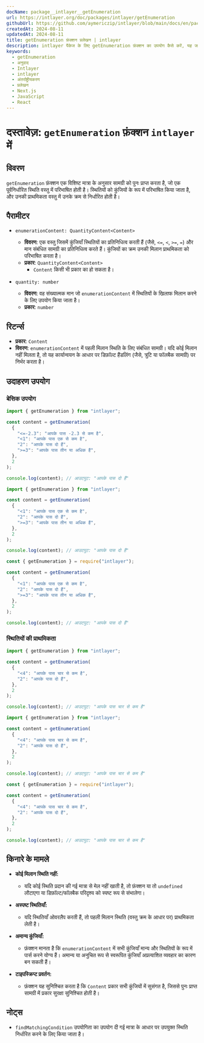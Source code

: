 ```yaml
---
docName: package__intlayer__getEnumeration
url: https://intlayer.org/doc/packages/intlayer/getEnumeration
githubUrl: https://github.com/aymericzip/intlayer/blob/main/docs/en/packages/intlayer/getEnumeration.md
createdAt: 2024-08-11
updatedAt: 2024-08-11
title: getEnumeration फ़ंक्शन प्रलेखन | intlayer
description: intlayer पैकेज के लिए getEnumeration फ़ंक्शन का उपयोग कैसे करें, यह जानें
keywords:
  - getEnumeration
  - अनुवाद
  - Intlayer
  - intlayer
  - अंतर्राष्ट्रीयकरण
  - प्रलेखन
  - Next.js
  - JavaScript
  - React
---
```


# दस्तावेज़: `getEnumeration` फ़ंक्शन `intlayer` में

## विवरण

`getEnumeration` फ़ंक्शन एक विशिष्ट मात्रा के अनुसार सामग्री को पुनः प्राप्त करता है, जो एक पूर्वनिर्धारित स्थिति वस्तु में परिभाषित होती है। स्थितियों को कुंजियों के रूप में परिभाषित किया जाता है, और उनकी प्राथमिकता वस्तु में उनके क्रम से निर्धारित होती है।

## पैरामीटर

- `enumerationContent: QuantityContent<Content>`

  - **विवरण**: एक वस्तु जिसमें कुंजियाँ स्थितियों का प्रतिनिधित्व करती हैं (जैसे, `<=`, `<`, `>=`, `=`) और मान संबंधित सामग्री का प्रतिनिधित्व करते हैं। कुंजियों का क्रम उनकी मिलान प्राथमिकता को परिभाषित करता है।
  - **प्रकार**: `QuantityContent<Content>`
    - `Content` किसी भी प्रकार का हो सकता है।

- `quantity: number`

  - **विवरण**: वह संख्यात्मक मान जो `enumerationContent` में स्थितियों के खिलाफ मिलान करने के लिए उपयोग किया जाता है।
  - **प्रकार**: `number`

## रिटर्न्स

- **प्रकार**: `Content`
- **विवरण**: `enumerationContent` में पहली मिलान स्थिति के लिए संबंधित सामग्री। यदि कोई मिलान नहीं मिलता है, तो यह कार्यान्वयन के आधार पर डिफ़ॉल्ट हैंडलिंग (जैसे, त्रुटि या फॉलबैक सामग्री) पर निर्भर करता है।

## उदाहरण उपयोग

### बेसिक उपयोग

```typescript codeFormat="typescript"
import { getEnumeration } from "intlayer";

const content = getEnumeration(
  {
    "<=-2.3": "आपके पास -2.3 से कम है",
    "<1": "आपके पास एक से कम है",
    "2": "आपके पास दो हैं",
    ">=3": "आपके पास तीन या अधिक हैं",
  },
  2
);

console.log(content); // आउटपुट: "आपके पास दो हैं"
```

```javascript codeFormat="esm"
import { getEnumeration } from "intlayer";

const content = getEnumeration(
  {
    "<1": "आपके पास एक से कम है",
    "2": "आपके पास दो हैं",
    ">=3": "आपके पास तीन या अधिक हैं",
  },
  2
);

console.log(content); // आउटपुट: "आपके पास दो हैं"
```

```javascript codeFormat="commonjs"
const { getEnumeration } = require("intlayer");

const content = getEnumeration(
  {
    "<1": "आपके पास एक से कम है",
    "2": "आपके पास दो हैं",
    ">=3": "आपके पास तीन या अधिक हैं",
  },
  2
);

console.log(content); // आउटपुट: "आपके पास दो हैं"
```

### स्थितियों की प्राथमिकता

```typescript codeFormat="typescript"
import { getEnumeration } from "intlayer";

const content = getEnumeration(
  {
    "<4": "आपके पास चार से कम है",
    "2": "आपके पास दो हैं",
  },
  2
);

console.log(content); // आउटपुट: "आपके पास चार से कम है"
```

```javascript codeFormat="esm"
import { getEnumeration } from "intlayer";

const content = getEnumeration(
  {
    "<4": "आपके पास चार से कम है",
    "2": "आपके पास दो हैं",
  },
  2
);

console.log(content); // आउटपुट: "आपके पास चार से कम है"
```

```javascript codeFormat="commonjs"
const { getEnumeration } = require("intlayer");

const content = getEnumeration(
  {
    "<4": "आपके पास चार से कम है",
    "2": "आपके पास दो हैं",
  },
  2
);

console.log(content); // आउटपुट: "आपके पास चार से कम है"
```

## किनारे के मामले

- **कोई मिलान स्थिति नहीं:**

  - यदि कोई स्थिति प्रदान की गई मात्रा से मेल नहीं खाती है, तो फ़ंक्शन या तो `undefined` लौटाएगा या डिफ़ॉल्ट/फॉलबैक परिदृश्य को स्पष्ट रूप से संभालेगा।

- **अस्पष्ट स्थितियाँ:**

  - यदि स्थितियाँ ओवरलैप करती हैं, तो पहली मिलान स्थिति (वस्तु क्रम के आधार पर) प्राथमिकता लेती है।

- **अमान्य कुंजियाँ:**

  - फ़ंक्शन मानता है कि `enumerationContent` में सभी कुंजियाँ मान्य और स्थितियों के रूप में पार्स करने योग्य हैं। अमान्य या अनुचित रूप से स्वरूपित कुंजियाँ अप्रत्याशित व्यवहार का कारण बन सकती हैं।

- **टाइपस्क्रिप्ट प्रवर्तन:**
  - फ़ंक्शन यह सुनिश्चित करता है कि `Content` प्रकार सभी कुंजियों में सुसंगत है, जिससे पुनः प्राप्त सामग्री में प्रकार सुरक्षा सुनिश्चित होती है।

## नोट्स

- `findMatchingCondition` उपयोगिता का उपयोग दी गई मात्रा के आधार पर उपयुक्त स्थिति निर्धारित करने के लिए किया जाता है।
